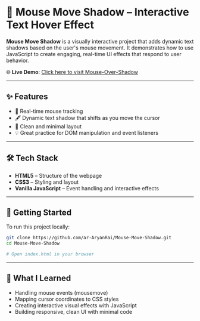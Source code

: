 # 🌈 Mouse Move Shadow – Interactive Text Hover Effect

**Mouse Move Shadow** is a visually interactive project that adds dynamic text shadows based on the user's mouse movement. It demonstrates how to use JavaScript to create engaging, real-time UI effects that respond to user behavior.

🌐 **Live Demo**: [Click here to visit Mouse-Over-Shadow](https://ar-aryanrai.github.io/Mouse-Move-Shadow/)

---

## ✨ Features

- 🧠 Real-time mouse tracking
- 🖋️ Dynamic text shadow that shifts as you move the cursor
- 🎯 Clean and minimal layout
- 💡 Great practice for DOM manipulation and event listeners

---

## 🛠 Tech Stack

- **HTML5** – Structure of the webpage  
- **CSS3** – Styling and layout  
- **Vanilla JavaScript** – Event handling and interactive effects

---

## 🚀 Getting Started

To run this project locally:

```bash
git clone https://github.com/ar-AryanRai/Mouse-Move-Shadow.git
cd Mouse-Move-Shadow
```
```bash
# Open index.html in your browser
```

---

## 🧠 What I Learned

- Handling mouse events (mousemove)
- Mapping cursor coordinates to CSS styles
- Creating interactive visual effects with JavaScript
- Building responsive, clean UI with minimal code
